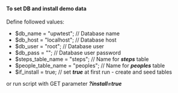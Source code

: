 #### To set DB and install demo data
Define followed values:
- $db_name           = "upwtest"; // Database name
- $db_host           = "localhost"; // Database host
- $db_user           = "root"; // Database user
- $db_pass           = ""; // Database user password
- $steps_table_name  = "steps";  // Name for _**steps**_ table
- $people_table_name = "peoples"; // Name for _**peoples**_ table
- $if_install        = true; // set _**true**_ at first run - create and seed tables

or run script with GET parameter **_?install=true_**
